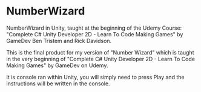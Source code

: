 # NumberWizard
NumberWizard in Unity, taught at the beginning of the Udemy Course: "Complete C# Unity Developer 2D - Learn To Code Making Games" by GameDev Ben Tristem and Rick Davidson.


This is the final product for my version of "Number Wizard" which is taught in the very beginning of "Complete C# Unity Developer 2D - Learn To Code Making Games" by GameDev on Udemy.

It is console ran within Unity, you will simply need to press Play and the instructions will be written in the console.
